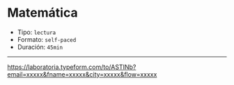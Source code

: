 # Matemática

* Tipo: `lectura`
* Formato: `self-paced`
* Duración: `45min`

***

https://laboratoria.typeform.com/to/ASTINb?email=xxxxx&fname=xxxxx&city=xxxxx&flow=xxxxx
